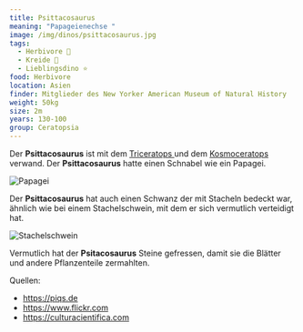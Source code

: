 ```yaml
---
title: Psittacosaurus
meaning: "Papageienechse "
image: /img/dinos/psittacosaurus.jpg
tags:
  - Herbivore 🌿
  - Kreide 🦴
  - Lieblingsdino ⭐
food: Herbivore
location: Asien
finder: Mitglieder des New Yorker American Museum of Natural History
weight: 50kg
size: 2m
years: 130-100
group: Ceratopsia
---
```

Der **Psittacosaurus** ist mit dem [Triceratops ](/dinos/triceratops/)und dem [Kosmoceratops ](/dinos/kosmoceratops)verwand. Der **Psittacosaurus** hatte einen Schnabel wie ein Papagei.

![Papagei ](/img/dinos/papagei.jpg)



Der **Psittacosaurus** hat auch einen Schwanz der mit Stacheln bedeckt war, ähnlich wie bei einem Stachelschwein, mit dem er sich vermutlich verteidigt hat.

![Stachelschwein](/img/dinos/stachelschwein.jpg)

Vermutlich hat der **Psitacosaurus** Steine gefressen, damit sie die Blätter und andere Pflanzenteile zermahlten. 



Quellen:

* <https://piqs.de>
* <https://www.flickr.com>
* <https://culturacientifica.com>